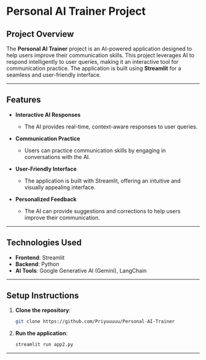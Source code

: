 # Personal AI Trainer Project

## Project Overview

The **Personal AI Trainer** project is an AI-powered application designed to help users improve their communication skills. This project leverages AI to respond intelligently to user queries, making it an interactive tool for communication practice. The application is built using **Streamlit** for a seamless and user-friendly interface.

---

## Features

- **Interactive AI Responses**
  - The AI provides real-time, context-aware responses to user queries.

- **Communication Practice**
  - Users can practice communication skills by engaging in conversations with the AI.

- **User-Friendly Interface**
  - The application is built with Streamlit, offering an intuitive and visually appealing interface.

- **Personalized Feedback**
  - The AI can provide suggestions and corrections to help users improve their communication.

---

## Technologies Used

- **Frontend**: Streamlit
- **Backend**: Python
- **AI Tools**: Google Generative AI (Gemini), LangChain

---

## Setup Instructions

1. **Clone the repository**:
   ```bash
   git clone https://github.com/Priyuuuuu/Personal-AI-Trainer
   ```

2. **Run the application**:
   ```bash
   streamlit run app2.py
   ```

---

